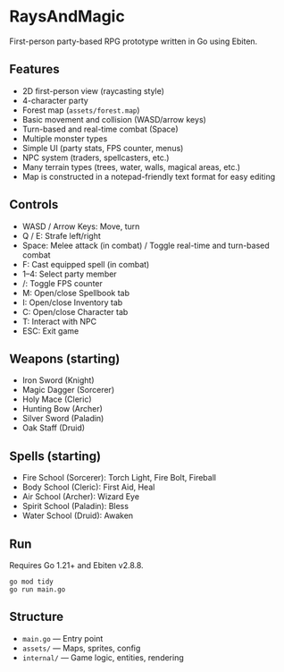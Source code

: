 # RaysAndMagic

First-person party-based RPG prototype written in Go using Ebiten.

## Features

- 2D first-person view (raycasting style)
- 4-character party
- Forest map (`assets/forest.map`)
- Basic movement and collision (WASD/arrow keys)
- Turn-based and real-time combat (Space)
- Multiple monster types
- Simple UI (party stats, FPS counter, menus)
- NPC system (traders, spellcasters, etc.)
- Many terrain types (trees, water, walls, magical areas, etc.)
- Map is constructed in a notepad-friendly text format for easy editing

## Controls

- WASD / Arrow Keys: Move, turn
- Q / E: Strafe left/right
- Space: Melee attack (in combat) / Toggle real-time and turn-based combat
- F: Cast equipped spell (in combat)
- 1–4: Select party member
- /: Toggle FPS counter
- M: Open/close Spellbook tab
- I: Open/close Inventory tab
- C: Open/close Character tab
- T: Interact with NPC
- ESC: Exit game

## Weapons (starting)

- Iron Sword (Knight)
- Magic Dagger (Sorcerer)
- Holy Mace (Cleric)
- Hunting Bow (Archer)
- Silver Sword (Paladin)
- Oak Staff (Druid)

## Spells (starting)

- Fire School (Sorcerer): Torch Light, Fire Bolt, Fireball
- Body School (Cleric): First Aid, Heal
- Air School (Archer): Wizard Eye
- Spirit School (Paladin): Bless
- Water School (Druid): Awaken

## Run

Requires Go 1.21+ and Ebiten v2.8.8.

```
go mod tidy
go run main.go
```

## Structure

- `main.go` — Entry point
- `assets/` — Maps, sprites, config
- `internal/` — Game logic, entities, rendering